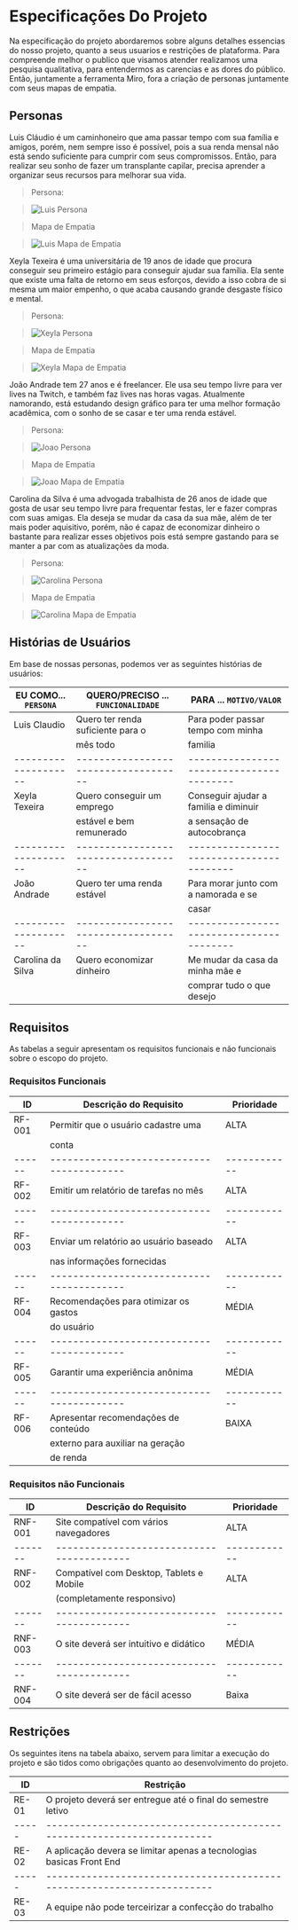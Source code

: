 # Especificações Do Projeto

Na especificação do projeto abordaremos sobre alguns detalhes essencias do nosso projeto, quanto a seus usuarios e restrições de plataforma. Para compreende melhor o publico que visamos atender realizamos uma pesquisa qualitativa, para entendermos as carencias e as dores do público. Então, juntamente a ferramenta Miro, fora a criação de personas juntamente com seus mapas de empatia.

## Personas

Luis Cláudio é um caminhoneiro que ama passar tempo com sua família e amigos, porém, nem sempre isso é possível, pois a sua renda mensal não está sendo suficiente para cumprir com seus compromissos. Então, para realizar seu sonho de fazer um transplante capilar, precisa aprender a organizar seus recursos para melhorar sua vida. 

> Persona:

> ![Luis Persona](https://raw.githubusercontent.com/ICEI-PUC-Minas-PMGCC-TI/tiaw-pmg-cc-m-20212-consumo-excessivo/master/Documentacao/images/Luis_Persona.png)

> Mapa de Empatia

> ![Luis Mapa de Empatia](https://raw.githubusercontent.com/ICEI-PUC-Minas-PMGCC-TI/tiaw-pmg-cc-m-20212-consumo-excessivo/master/Documentacao/images/Luis_Mapa_de_Empatia.png)


Xeyla Texeira é uma universitária de 19 anos de idade que procura conseguir seu primeiro estágio para conseguir ajudar sua família. Ela sente que existe uma falta de retorno em seus esforços, devido a isso cobra de si mesma um maior empenho, o que acaba causando grande desgaste físico e mental. 

> Persona:

> ![Xeyla Persona](https://raw.githubusercontent.com/ICEI-PUC-Minas-PMGCC-TI/tiaw-pmg-cc-m-20212-consumo-excessivo/master/Documentacao/images/Xeyla_Persona.png)

> Mapa de Empatia

> ![Xeyla Mapa de Empatia](https://raw.githubusercontent.com/ICEI-PUC-Minas-PMGCC-TI/tiaw-pmg-cc-m-20212-consumo-excessivo/master/Documentacao/images/Xeyla_Mapa_de_Empatia.png)


João Andrade tem 27 anos e é freelancer. Ele usa seu tempo livre para ver lives na Twitch, e também faz lives nas horas vagas. Atualmente namorando, está estudando design gráfico para ter uma melhor formação acadêmica, com o sonho de se casar e ter uma renda estável.

> Persona:

> ![Joao Persona](https://raw.githubusercontent.com/ICEI-PUC-Minas-PMGCC-TI/tiaw-pmg-cc-m-20212-consumo-excessivo/master/Documentacao/images/Joao_Persona.png)

> Mapa de Empatia

> ![Joao Mapa de Empatia](https://raw.githubusercontent.com/ICEI-PUC-Minas-PMGCC-TI/tiaw-pmg-cc-m-20212-consumo-excessivo/master/Documentacao/images/Joao_Mapa_de_Empatia.png)


Carolina da Silva é uma advogada trabalhista de 26 anos de idade que gosta de usar seu tempo livre para frequentar festas, ler e fazer compras com suas amigas. Ela deseja se mudar da casa da sua mãe, além de ter mais poder aquisitivo, porém, não é capaz de economizar dinheiro o bastante para realizar esses objetivos pois está sempre gastando para se manter a par com as atualizações da moda.

> Persona:

> ![Carolina Persona](https://raw.githubusercontent.com/ICEI-PUC-Minas-PMGCC-TI/tiaw-pmg-cc-m-20212-consumo-excessivo/master/Documentacao/images/Carolina_Persona.png)

> Mapa de Empatia

> ![Carolina Mapa de Empatia](https://raw.githubusercontent.com/ICEI-PUC-Minas-PMGCC-TI/tiaw-pmg-cc-m-20212-consumo-excessivo/master/Documentacao/images/Carolina_Mapa_de_Empatia.png)

## Histórias de Usuários

Em base de nossas personas, podemos ver as seguintes histórias de usuários:

|EU COMO... `PERSONA`| QUERO/PRECISO ... `FUNCIONALIDADE` |PARA ... `MOTIVO/VALOR`                 |
|--------------------|------------------------------------|----------------------------------------|
| Luis Claudio       | Quero ter renda suficiente para o  | Para poder passar tempo com minha      |
|                    | mês todo                           | familia                                |
|--------------------|------------------------------------|----------------------------------------|
| Xeyla Texeira      | Quero conseguir um emprego         | Conseguir ajudar a familia e diminuir  |
|                    | estável e bem remunerado           | a sensação de autocobrança             |
|--------------------|------------------------------------|----------------------------------------|
| João Andrade       | Quero ter uma renda estável        | Para morar junto com a namorada e se   |
|                    |                                    | casar                                  |
|--------------------|------------------------------------|----------------------------------------|
| Carolina da Silva  | Quero economizar dinheiro          | Me mudar da casa da minha mãe e        |
|                    |                                    | comprar tudo o que desejo              |

## Requisitos

As tabelas a seguir apresentam os requisitos funcionais e não funcionais sobre o escopo do projeto.

### Requisitos Funcionais

|ID    | Descrição do Requisito                  | Prioridade |
|------|-----------------------------------------|------------|
|RF-001| Permitir que o usuário cadastre uma     | ALTA       |
|      | conta                                   |            |
|------|-----------------------------------------|------------| 
|RF-002| Emitir um relatório de tarefas no mês   | ALTA       |
|------|-----------------------------------------|------------| 
|RF-003| Enviar um relatório ao usuário baseado  | ALTA       |
|      | nas informações fornecidas              |            |
|------|-----------------------------------------|------------| 
|RF-004| Recomendações para otimizar os gastos   | MÉDIA      |
|      | do usuário                              |            |
|------|-----------------------------------------|------------| 
|RF-005| Garantir uma experiência anônima        | MÉDIA      |
|------|-----------------------------------------|------------| 
|RF-006| Apresentar recomendações de conteúdo    | BAIXA      |
|      | externo para auxiliar na geração        |            |
|      | de renda                                |            |


### Requisitos não Funcionais

|ID     | Descrição do Requisito                  | Prioridade |
|-------|-----------------------------------------|------------|
|RNF-001| Site compatível com vários navegadores  | ALTA       | 
|-------|-----------------------------------------|------------|
|RNF-002| Compatível com Desktop, Tablets e Mobile| ALTA       |
|       | (completamente responsivo)              |            |
|-------|-----------------------------------------|------------|
|RNF-003| O site deverá ser intuitivo e didático  | MÉDIA      |
|-------|-----------------------------------------|------------|
|RNF-004| O site deverá ser de fácil acesso       | Baixa      |

## Restrições

Os seguintes itens na tabela abaixo, servem para limitar a execução do projeto e são tidos como obrigações quanto ao desenvolvimento do projeto.

|ID   | Restrição                                                            |
|-----|----------------------------------------------------------------------|
|RE-01| O projeto deverá ser entregue até o final do semestre letivo         |
|-----|----------------------------------------------------------------------|
|RE-02| A aplicação devera se limitar apenas a tecnologias basicas Front End |
|-----|----------------------------------------------------------------------|
|RE-03| A equipe não pode terceirizar a confecção do trabalho                |

